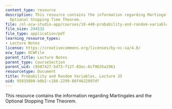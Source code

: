 ```yaml
---
content_type: resource
description: This resource contains the information regarding Martingales and the
  Optional Stopping Time Theorem.
file: /ol-ocw-studio-app/courses/18-440-probability-and-random-variables-spring-2014/95835880b8b2c186229980f4622897df_MIT18_440S14_Lecture35.pdf
file_size: 244532
file_type: application/pdf
learning_resource_types:
- Lecture Notes
license: https://creativecommons.org/licenses/by-nc-sa/4.0/
ocw_type: OCWFile
parent_title: Lecture Notes
parent_type: CourseSection
parent_uid: c9587427-5d73-f12f-83ec-0cf9635a2961
resourcetype: Document
title: Probability and Random Variables, Lecture 35
uid: 95835880-b8b2-c186-2299-80f4622897df
---
```

This resource contains the information regarding Martingales and the Optional Stopping Time Theorem.